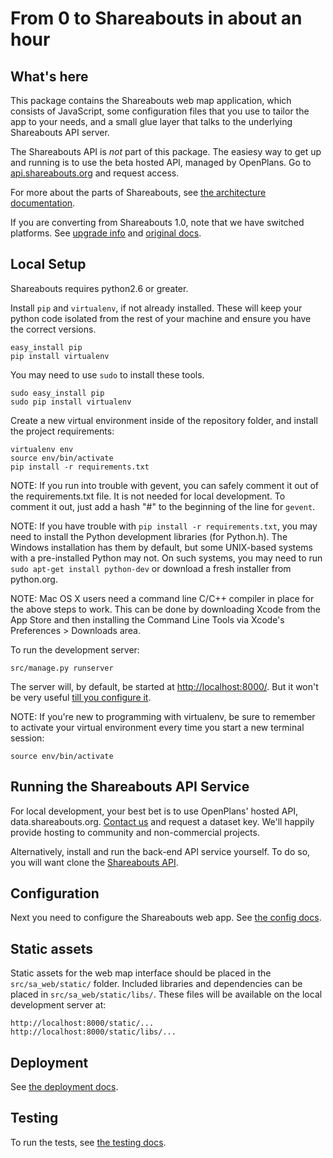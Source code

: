 From 0 to Shareabouts in about an hour
======================================

What's here
------------

This package contains the Shareabouts web map application,
which consists of JavaScript, some configuration files that you use to
tailor the app to your needs, and a small glue layer that talks to the
underlying Shareabouts API server.

The Shareabouts API is *not* part of this package. The easiesy way to get up and running is 
to use the beta hosted API, managed by OpenPlans. 
Go to [api.shareabouts.org](http://api.shareabouts.org) and request access.

For more about the parts of Shareabouts,
see [the architecture documentation](ARCHITECTURE.md). 

If you are converting from Shareabouts 1.0, note that
we have switched platforms. See [upgrade info](UPGRADE.md) and [original docs](https://github.com/openplans/shareabouts/blob/v1/doc/README_FOR_APP).

Local Setup
------------

Shareabouts requires python2.6 or greater.

Install `pip` and `virtualenv`, if not already installed.  These will keep your
python code isolated from the rest of your machine and ensure you have
the correct versions.

    easy_install pip
    pip install virtualenv

You may need to use `sudo` to install these tools.

    sudo easy_install pip
    sudo pip install virtualenv

Create a new virtual environment inside of the repository folder, and install
the project requirements:

    virtualenv env
    source env/bin/activate
    pip install -r requirements.txt

NOTE: If you run into trouble with gevent, you can safely comment it out of
the requirements.txt file.  It is not needed for local development.  To comment
it out, just add a hash "#" to the beginning of the line for `gevent`.

NOTE: If you have trouble with `pip install -r requirements.txt`, you may need to
install the Python development libraries (for Python.h). The Windows installation has them by default,
but some UNIX-based systems with a pre-installed Python may not. On such systems, you may
need to run `sudo apt-get install python-dev` or download a fresh installer from python.org.

NOTE: Mac OS X users need a command line C/C++ compiler in place for the above steps to work. 
This can be done by downloading Xcode from the App Store and then installing the Command Line Tools
via Xcode's Preferences > Downloads area.

To run the development server:

    src/manage.py runserver

The server will, by default, be started at [http://localhost:8000/](http://localhost:8000/).
But it won't be very useful [till you configure it](CONFIG.md).

NOTE: If you're new to programming with virtualenv, be sure to remember
to activate your virtual environment every time you start a new terminal session:

    source env/bin/activate


Running the Shareabouts API Service
------------------------------------

For local development, your best bet is to use OpenPlans' hosted API, data.shareabouts.org. 
[Contact us](http://openplans.org/about/) and request a dataset key. We'll happily provide
hosting to community and non-commercial projects.

Alternatively, install and run the
back-end API service yourself.  To do so, you will want clone the
[Shareabouts API](https://github.com/openplans/shareabouts-api).

Configuration
--------------

Next you need to configure the Shareabouts web app.
See [the config docs](CONFIG.md).


Static assets
-------------

Static assets for the web map interface should be placed in the
`src/sa_web/static/` folder.  Included libraries and dependencies can be
placed in `src/sa_web/static/libs/`.  These files will be available on the
local development server at:

    http://localhost:8000/static/...
    http://localhost:8000/static/libs/...


Deployment
-------------

See [the deployment docs](https://github.com/openplans/shareabouts/blob/master/doc/DEPLOY.md).


Testing
--------

To run the tests, see [the testing docs](TESTING.md).
